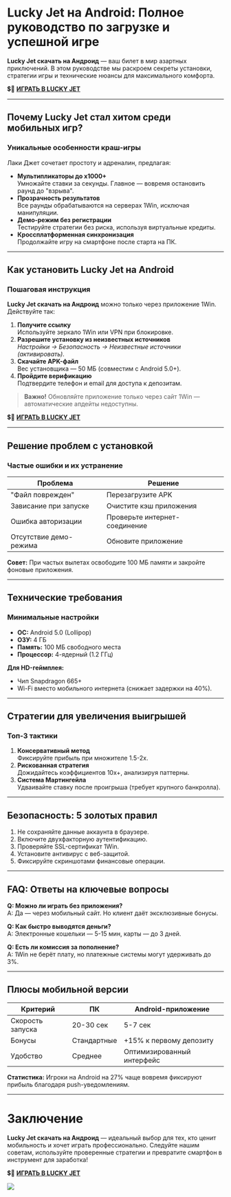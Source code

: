 # Lucky Jet на Android: Полное руководство по загрузке и успешной игре  

**Lucky Jet скачать на Андроид** — ваш билет в мир азартных приключений. В этом руководстве мы раскроем секреты установки, стратегии игры и технические нюансы для максимального комфорта.  

💲🎰 [**ИГРАТЬ В LUCKY JET**](https://clck.ru/3MnHdF "ИГРАТЬ В LUCKY JET")

---

## Почему Lucky Jet стал хитом среди мобильных игр?  

### Уникальные особенности краш-игры  
Лаки Джет сочетает простоту и адреналин, предлагая:  

- **Мультипликаторы до x1000+**  
  Умножайте ставки за секунды. Главное — вовремя остановить раунд до "взрыва".  
- **Прозрачность результатов**  
  Все раунды обрабатываются на серверах 1Win, исключая манипуляции.  
- **Демо-режим без регистрации**  
  Тестируйте стратегии без риска, используя виртуальные кредиты.  
- **Кроссплатформенная синхронизация**  
  Продолжайте игру на смартфоне после старта на ПК.  

---

## Как установить Lucky Jet на Android  

### Пошаговая инструкция  
**Lucky Jet скачать на Андроид** можно только через приложение 1Win. Действуйте так:  

1. **Получите ссылку**  
   Используйте зеркало 1Win или VPN при блокировке.  
2. **Разрешите установку из неизвестных источников**  
   *Настройки → Безопасность → Неизвестные источники (активировать)*.  
3. **Скачайте APK-файл**  
   Вес установщика — 50 МБ (совместим с Android 5.0+).  
4. **Пройдите верификацию**  
   Подтвердите телефон и email для доступа к депозитам.  

> **Важно!** Обновляйте приложение только через сайт 1Win — автоматические апдейты недоступны.  

💲🎰 [**ИГРАТЬ В LUCKY JET**](https://clck.ru/3MnHdF "ИГРАТЬ В LUCKY JET")

---

## Решение проблем с установкой  

### Частые ошибки и их устранение  

| Проблема                | Решение                         |  
|-------------------------|---------------------------------|  
| "Файл поврежден"         | Перезагрузите APK              |  
| Зависание при запуске    | Очистите кэш приложения         |  
| Ошибка авторизации       | Проверьте интернет-соединение   |  
| Отсутствие демо-режима   | Обновите приложение             |  

**Совет:** При частых вылетах освободите 100 МБ памяти и закройте фоновые приложения.  

---

## Технические требования  

### Минимальные настройки  
- **ОС:** Android 5.0 (Lollipop)  
- **ОЗУ:** 4 ГБ  
- **Память:** 100 МБ свободного места  
- **Процессор:** 4-ядерный (1.2 ГГц)  

**Для HD-геймплея:**  
- Чип Snapdragon 665+  
- Wi-Fi вместо мобильного интернета (снижает задержки на 40%).  

---

## Стратегии для увеличения выигрышей  

### Топ-3 тактики  

1. **Консервативный метод**  
   Фиксируйте прибыль при множителе 1.5-2x.  
2. **Рискованная стратегия**  
   Дожидайтесь коэффициентов 10x+, анализируя паттерны.  
3. **Система Мартингейла**  
   Удваивайте ставку после проигрыша (требует крупного банкролла).  

---

## Безопасность: 5 золотых правил  

1. Не сохраняйте данные аккаунта в браузере.  
2. Включите двухфакторную аутентификацию.  
3. Проверяйте SSL-сертификат 1Win.  
4. Установите антивирус с веб-защитой.  
5. Фиксируйте скриншотами финансовые операции.  

---

## FAQ: Ответы на ключевые вопросы  

**Q: Можно ли играть без приложения?**  
A: Да — через мобильный сайт. Но клиент даёт эксклюзивные бонусы.  

**Q: Как быстро выводятся деньги?**  
A: Электронные кошельки — 5-15 мин, карты — до 3 дней.  

**Q: Есть ли комиссия за пополнение?**  
A: 1Win не берёт плату, но платежные системы могут удерживать до 3%.  

---

## Плюсы мобильной версии  

| Критерий          | ПК               | Android-приложение      |  
|--------------------|------------------|-------------------------|  
| Скорость запуска   | 20-30 сек        | 5-7 сек                 |  
| Бонусы             | Стандартные      | +15% к первому депозиту |  
| Удобство          | Среднее          | Оптимизированный интерфейс |  

**Статистика:** Игроки на Android на 27% чаще вовремя фиксируют прибыль благодаря push-уведомлениям.  

---

# Заключение  
**Lucky Jet скачать на Андроид** — идеальный выбор для тех, кто ценит мобильность и хочет играть профессионально. Следуйте нашим советам, используйте проверенные стратегии и превратите смартфон в инструмент для заработка!  

💲🎰 [**ИГРАТЬ В LUCKY JET**](https://clck.ru/3MnHdF "ИГРАТЬ В LUCKY JET")

[![](https://i.ibb.co/stvjx4d/Lucky-Jet.jpg)](https://clck.ru/3MnHdF)
